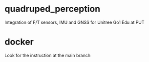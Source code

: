 # quadruped_perception
Integration of F/T sensors, IMU and GNSS for Unitree Go1 Edu at PUT

# docker
Look for the instruction at the main branch 